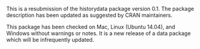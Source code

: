 This is a resubmission of the historydata package version 0.1. The package description has been updated as suggested by CRAN maintainers.

This package has been checked on Mac, Linux (Ubuntu 14.04), and Windows  without warnings or notes. It is a new release of a data package which  will be infrequently updated.  
